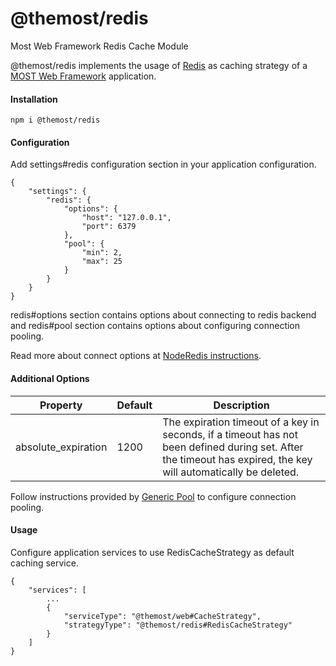 # @themost/redis
Most Web Framework Redis Cache Module

@themost/redis implements the usage of [Redis](https://redis.io) 
as caching strategy of a [MOST Web Framework](https://github.com/themost-framework/themost) application.

#### Installation

    npm i @themost/redis

#### Configuration

Add settings#redis configuration section in your application configuration.

    {
        "settings": {
            "redis": {
                "options": {
                    "host": "127.0.0.1",
                    "port": 6379
                },
                "pool": {
                    "min": 2,
                    "max": 25
                }
            }
        }
    }

redis#options section contains options about connecting to redis backend and
redis#pool section contains options about configuring connection pooling.

Read more about connect options at [NodeRedis instructions](https://github.com/NodeRedis/node_redis#options-object-properties).

#### Additional Options
| Property  | Default   | Description |
|-----------|-----------|-------------|
| absolute_expiration | 1200 | The expiration timeout of a key in seconds, if a timeout has not been defined during set. After the timeout has expired, the key will automatically be deleted. |

Follow instructions provided by [Generic Pool](https://github.com/coopernurse/node-pool#documentation) 
to configure connection pooling.

#### Usage

Configure application services to use RedisCacheStrategy as default caching service.

    {
        "services": [
            ...
            {
                "serviceType": "@themost/web#CacheStrategy",
                "strategyType": "@themost/redis#RedisCacheStrategy"
            }
        ]
    }

